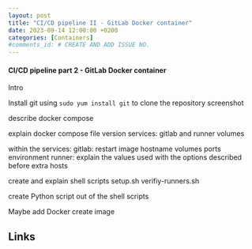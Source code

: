 ```yaml
---
layout: post
title: "CI/CD pipeline II - GitLab Docker container"
date: 2023-09-14 12:00:00 +0200
categories: [Containers]
#comments_id: # CREATE AND ADD ISSUE NO.
---
```


#### CI/CD pipeline part 2 - GitLab Docker container

Intro

Install git using ```sudo yum install git``` to clone the repository
screenshot

describe docker compose

explain docker compose file
version
services: gitlab and runner
volumes

within the services:
gitlab:
restart
image
hostname
volumes
ports
environment
runner:
explain the values used with the options described before
extra hosts

create and explain shell scripts
setup.sh
verifiy-runners.sh

create Python script out of the shell scripts

Maybe add Docker create image

## Links
